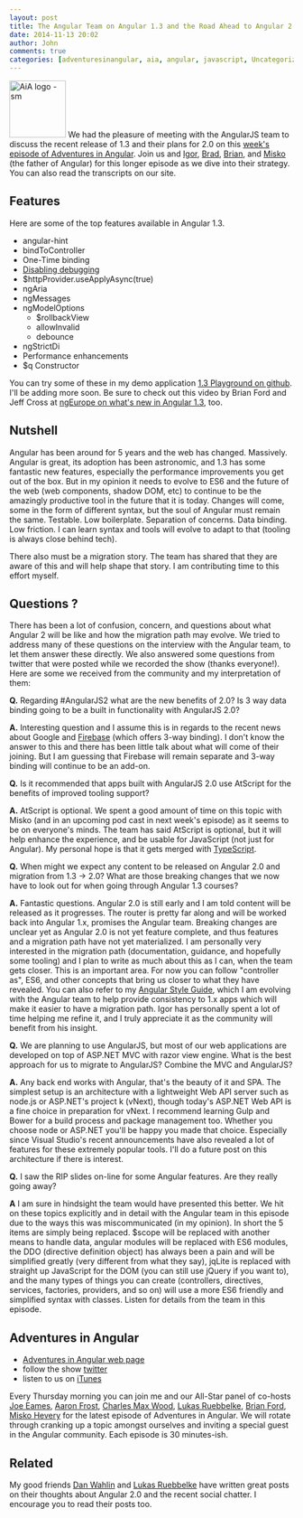 ```yaml
---
layout: post
title: The Angular Team on Angular 1.3 and the Road Ahead to Angular 2.0
date: 2014-11-13 20:02
author: John
comments: true
categories: [adventuresinangular, aia, angular, javascript, Uncategorized]
---
```

<p><a href="http://adventuresinangular.com"><img src="http://images.johnpapa.net/wp-content/uploads/2014/08/AiA-logo-sm.png" alt="AiA logo - sm" width="100" height="101" class="alignleft size-full wp-image-32351" /></a> We had the pleasure of meeting with the AngularJS team to discuss the recent release of 1.3 and their plans for 2.0 on this <a href="http://jpapa.me/AiA-016">week's episode of Adventures in Angular</a>. Join us and <a href="https://twitter.com/bradleygreen">Igor</a>, <a href="https://www.youtube.com/watch?v=ojMy6m_fcxc">Brad</a>, <a href="https://twitter.com/briantford">Brian</a>, and <a href="https://twitter.com/mhevery">Misko</a> (the father of Angular) for this longer episode as we dive into their strategy. You can also read the transcripts on our site.</p>

<h2>Features</h2>

<p>Here are some of the top features available in Angular 1.3.</p>

<ul>
<li>angular-hint</li>
<li>bindToController</li>
<li>One-Time binding</li>
<li><a href="https://docs.angularjs.org/guide/production">Disabling debugging</a></li>
<li>$httpProvider.useApplyAsync(true)</li>
<li>ngAria</li>
<li>ngMessages</li>
<li>ngModelOptions 

<ul>
<li>$rollbackView</li>
<li>allowInvalid</li>
<li>debounce</li>
</ul></li>
<li>ngStrictDi</li>
<li>Performance enhancements</li>
<li>$q Constructor</li>
</ul>

<p>You can try some of these in my demo application <a href="http://github.com/ng-demos">1&#46;3 Playground on github</a>. I'll be adding more soon. Be sure to check out this video by Brian Ford and Jeff Cross at <a href="https://www.youtube.com/watch?v=ojMy6m_fcxc">ngEurope on what's new in Angular 1.3</a>, too.</p>

<h2>Nutshell</h2>

<p>Angular has been around for 5 years and the web has changed. Massively. Angular is great, its adoption has been astronomic, and 1.3 has some fantastic new features, especially the performance improvements you get out of the box. But in my opinion it needs to evolve to ES6 and the future of the web (web components, shadow DOM, etc) to continue to be the amazingly productive tool in the future that it is today. Changes will come, some in the form of different syntax, but the soul of Angular must remain the same. Testable. Low boilerplate. Separation of concerns. Data binding. Low friction. I can learn syntax and tools will evolve to adapt to that (tooling is always close behind tech).</p>

<p>There also must be a migration story. The team has shared that they are aware of this and will help shape that story. I am contributing time to this effort myself.</p>

<h2>Questions ?</h2>

<p>There has been a lot of confusion, concern, and questions about what Angular 2 will be like and how the migration path may evolve. We tried to address many of these questions on the interview with the Angular team, to let them answer these directly. We also answered some questions from twitter that were posted while we recorded the show (thanks everyone!). Here are some we received from the community and my interpretation of them:</p>

<p><strong>Q.</strong> Regarding ‪#AngularJS2 what are the new benefits of 2.0? Is 3 way data binding going to be a built in functionality with AngularJS 2.0?</p>

<p><strong>A.</strong> Interesting question and I assume this is in regards to the recent news about Google and <a href="http://www.firebase.com">Firebase</a> (which offers 3-way binding). I don't know the answer to this and there has been little talk about what will come of their joining. But I am guessing that Firebase will remain separate and 3-way binding will continue to be an add-on.</p>

<p><strong>Q.</strong> Is it recommended that apps built with AngularJS 2.0 use AtScript for the benefits of improved tooling support?</p>

<p><strong>A.</strong> AtScript is optional. We spent a good amount of time on this topic with Misko (and in an upcoming pod cast in next week's episode) as it seems to be on everyone's minds. The team has said AtScript is optional, but it will help enhance the experience, and be usable for JavaScript (not just for Angular). My personal hope is that it gets merged with <a href="http://typescriptlang.org">TypeScript</a>.</p>

<p><strong>Q.</strong> When might we expect any content to be released on Angular 2.0 and migration from 1.3 -> 2.0? What are those breaking changes that we now have to look out for when going through Angular 1.3 courses?</p>

<p><strong>A.</strong> Fantastic questions. Angular 2.0 is still early and I am told content will be released as it progresses. The router is pretty far along and will be worked back into Angular 1.x, promises the Angular team. Breaking changes are unclear yet as Angular 2.0 is not yet feature complete, and thus features and a migration path have not yet materialized. I am personally very interested in the migration path (documentation, guidance, and hopefully some tooling) and I plan to write as much about this as I can, when the team gets closer. This is an important area. For now you can follow "controller as", ES6, and other concepts that bring us closer to what they have revealed. You can also refer to my <a href="http://jpapa.me/ngstyles">Angular Style Guide</a>, which I am evolving with the Angular team to help provide consistency to 1.x apps which will make it easier to have a migration path. Igor has personally spent a lot of time helping me refine it, and I truly appreciate it as the community will benefit from his insight.</p>

<p><strong>Q.</strong> We are planning to use AngularJS, but most of our web applications are developed on top of ASP.NET MVC with razor view engine. What is the best approach for us to migrate to AngularJS? Combine the MVC and AngularJS?</p>

<p><strong>A.</strong> Any back end works with Angular, that's the beauty of it and SPA. The simplest setup is an architecture with a lightweight Web API server such as node.js or ASP.NET's project k (vNext), though today's ASP.NET Web API is a fine choice in preparation for vNext. I recommend learning Gulp and Bower for a build process and package management too. Whether you choose node or ASP.NET you'll be happy you made that choice. Especially since Visual Studio's recent announcements have also revealed a lot of features for these extremely popular tools. I'll do a future post on this architecture if there is interest.</p>

<p><strong>Q.</strong> I saw the RIP slides on-line for some Angular features. Are they really going away?</p>

<p><strong>A</strong> I am sure in hindsight the team would have presented this better. We hit on these topics explicitly and in detail with the Angular team in this episode due to the ways this was miscommunicated (in my opinion). In short the 5 items are simply being replaced. $scope will be replaced with another means to handle data, angular modules will be replaced with ES6 modules, the DDO (directive definition object) has always been a pain and will be simplified greatly (very different from what they say), jqLite is replaced with straight up JavaScript for the DOM (you can still use jQuery if you want to), and the many types of things you can create (controllers, directives, services, factories, providers, and so on) will use a more ES6 friendly and simplified syntax with classes. Listen for details from the team in this episode.</p>

<h2>Adventures in Angular</h2>

<ul>
<li><a href="http://adventuresinangular.com">Adventures in Angular web page</a></li>
<li>follow the show <a href="https://twitter.com/angularpodcast">twitter</a></li>
<li>listen to us on <a href="https://itunes.apple.com/us/podcast/adventures-in-angular/id907361052">iTunes</a></li>
</ul>

<p>Every Thursday morning you can join me and our All-Star panel of co-hosts <a href="https://twitter.com/josepheames">Joe Eames</a>, <a href="https://twitter.com/js_dev">Aaron Frost</a>, <a href="https://twitter.com/cmaxw">Charles Max Wood</a>, <a href="https://twitter.com/simpulton">Lukas Ruebbelke</a>, <a href="https://twitter.com/briantford">Brian Ford</a>, <a href="https://twitter.com/mhevery">Misko Hevery</a> for the latest episode of Adventures in Angular. We will rotate through cranking up a topic amongst ourselves and inviting a special guest in the Angular community. Each episode is 30 minutes-ish.</p>

<h2>Related</h2>

<p>My good friends <a href="http://weblogs.asp.net/dwahlin/my-thoughts-on-angularjs-1-3-and-2-0">Dan Wahlin</a> and <a href="http://onehungrymind.com/10-things-consider-keeping-level-head-angularjs-2-0/">Lukas Ruebbelke</a> have written great posts on their thoughts about Angular 2.0 and the recent social chatter. I encourage you to read their posts too.</p>

